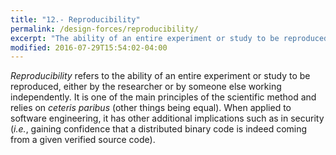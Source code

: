 ```yaml
---
title: "12.- Reproducibility"
permalink: /design-forces/reproducibility/
excerpt: "The ability of an entire experiment or study to be reproduced, either by the researcher or by someone else working independently."
modified: 2016-07-29T15:54:02-04:00
---
```


_Reproducibility_ refers to the ability of an entire experiment or study to be reproduced, either by the researcher or by someone else working independently. It is one of the main principles of the scientific method and relies on _ceteris paribus_ (other things being equal). When applied to software engineering, it has other additional implications such as in security (_i.e._, gaining confidence that a distributed binary code is indeed coming from a given verified source code).
